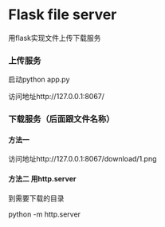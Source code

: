 # Flask file server
用flask实现文件上传下载服务

### 上传服务
启动python app.py

访问地址http://127.0.0.1:8067/


### 下载服务（后面跟文件名称）
#### 方法一
访问地址http://127.0.0.1:8067/download/1.png

#### 方法二 用http.server
到需要下载的目录

python -m http.server
